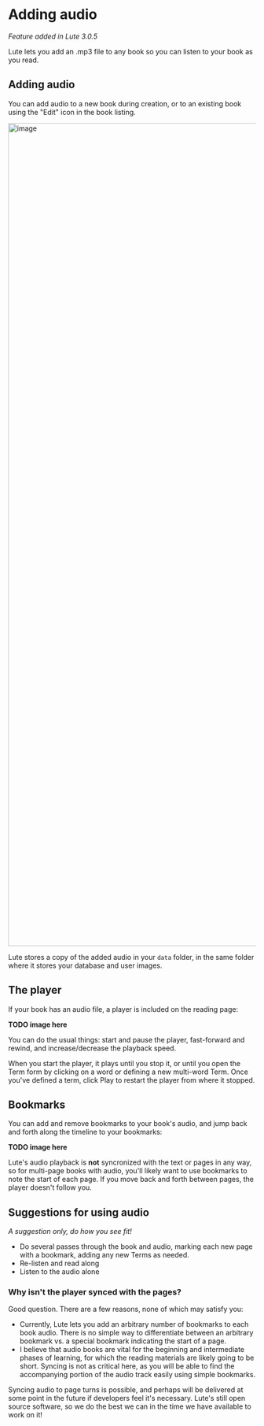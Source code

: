 # Adding audio

_Feature added in Lute 3.0.5_

Lute lets you add an .mp3 file to any book so you can listen to your book as you read.

## Adding audio

You can add audio to a new book during creation, or to an existing book using the "Edit" icon in the book listing.

<img width="1672" alt="image" src="https://github.com/jzohrab/lute-manual/assets/1637133/14609a82-25b9-48f3-8ad7-e8cfbef05b5b">

Lute stores a copy of the added audio in your `data` folder, in the same folder where it stores your database and user images.

## The player

If your book has an audio file, a player is included on the reading page:

**TODO image here**

You can do the usual things: start and pause the player, fast-forward and rewind, and increase/decrease the playback speed.

When you start the player, it plays until you stop it, or until you open the Term form by clicking on a word or defining a new multi-word Term.  Once you've defined a term, click Play to restart the player from where it stopped.

## Bookmarks

You can add and remove bookmarks to your book's audio, and jump back and forth along the timeline to your bookmarks:

**TODO image here**

Lute's audio playback is **not** syncronized with the text or pages in any way, so for multi-page books with audio, you'll likely want to use bookmarks to note the start of each page.  If you move back and forth between pages, the player doesn't follow you.

## Suggestions for using audio

_A suggestion only, do how you see fit!_

* Do several passes through the book and audio, marking each new page with a bookmark, adding any new Terms as needed.
* Re-listen and read along
* Listen to the audio alone

### Why isn't the player synced with the pages?

Good question.  There are a few reasons, none of which may satisfy you:

* Currently, Lute lets you add an arbitrary number of bookmarks to each book audio.  There is no simple way to differentiate between an arbitrary bookmark vs. a special bookmark indicating the start of a page.
* I believe that audio books are vital for the beginning and intermediate phases of learning, for which the reading materials are likely going to be short.  Syncing is not as critical here, as you will be able to find the accompanying portion of the audio track easily using simple bookmarks.

Syncing audio to page turns is possible, and perhaps will be delivered at some point in the future if developers feel it's necessary.  Lute's still open source software, so we do the best we can in the time we have available to work on it!